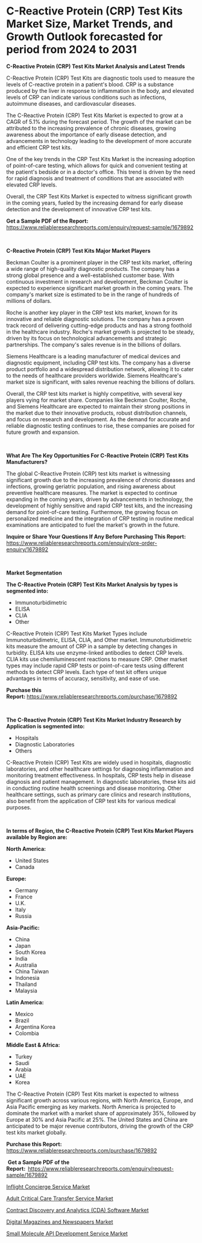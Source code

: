 <p><h1>C-Reactive Protein (CRP) Test Kits Market Size, Market Trends, and Growth Outlook forecasted for period from 2024 to 2031</h1></p><p><strong>C-Reactive Protein (CRP) Test Kits Market Analysis and Latest Trends</strong></p>
<p><p>C-Reactive Protein (CRP) Test Kits are diagnostic tools used to measure the levels of C-reactive protein in a patient's blood. CRP is a substance produced by the liver in response to inflammation in the body, and elevated levels of CRP can indicate various conditions such as infections, autoimmune diseases, and cardiovascular diseases. </p><p>The C-Reactive Protein (CRP) Test Kits Market is expected to grow at a CAGR of 5.1% during the forecast period. The growth of the market can be attributed to the increasing prevalence of chronic diseases, growing awareness about the importance of early disease detection, and advancements in technology leading to the development of more accurate and efficient CRP test kits.</p><p>One of the key trends in the CRP Test Kits Market is the increasing adoption of point-of-care testing, which allows for quick and convenient testing at the patient's bedside or in a doctor's office. This trend is driven by the need for rapid diagnosis and treatment of conditions that are associated with elevated CRP levels.</p><p>Overall, the CRP Test Kits Market is expected to witness significant growth in the coming years, fueled by the increasing demand for early disease detection and the development of innovative CRP test kits.</p></p>
<p><strong>Get a Sample PDF of the Report:&nbsp;</strong> <a href="https://www.reliableresearchreports.com/enquiry/request-sample/1679892">https://www.reliableresearchreports.com/enquiry/request-sample/1679892</a></p>
<p>&nbsp;</p>
<p><strong>C-Reactive Protein (CRP) Test Kits Major Market Players</strong></p>
<p><p>Beckman Coulter is a prominent player in the CRP test kits market, offering a wide range of high-quality diagnostic products. The company has a strong global presence and a well-established customer base. With continuous investment in research and development, Beckman Coulter is expected to experience significant market growth in the coming years. The company's market size is estimated to be in the range of hundreds of millions of dollars.</p><p>Roche is another key player in the CRP test kits market, known for its innovative and reliable diagnostic solutions. The company has a proven track record of delivering cutting-edge products and has a strong foothold in the healthcare industry. Roche's market growth is projected to be steady, driven by its focus on technological advancements and strategic partnerships. The company's sales revenue is in the billions of dollars.</p><p>Siemens Healthcare is a leading manufacturer of medical devices and diagnostic equipment, including CRP test kits. The company has a diverse product portfolio and a widespread distribution network, allowing it to cater to the needs of healthcare providers worldwide. Siemens Healthcare's market size is significant, with sales revenue reaching the billions of dollars.</p><p>Overall, the CRP test kits market is highly competitive, with several key players vying for market share. Companies like Beckman Coulter, Roche, and Siemens Healthcare are expected to maintain their strong positions in the market due to their innovative products, robust distribution channels, and focus on research and development. As the demand for accurate and reliable diagnostic testing continues to rise, these companies are poised for future growth and expansion.</p></p>
<p>&nbsp;</p>
<p><strong>What Are The Key Opportunities For C-Reactive Protein (CRP) Test Kits Manufacturers?</strong></p>
<p><p>The global C-Reactive Protein (CRP) test kits market is witnessing significant growth due to the increasing prevalence of chronic diseases and infections, growing geriatric population, and rising awareness about preventive healthcare measures. The market is expected to continue expanding in the coming years, driven by advancements in technology, the development of highly sensitive and rapid CRP test kits, and the increasing demand for point-of-care testing. Furthermore, the growing focus on personalized medicine and the integration of CRP testing in routine medical examinations are anticipated to fuel the market's growth in the future.</p></p>
<p><strong>Inquire or Share Your Questions If Any Before Purchasing This Report:</strong> <a href="https://www.reliableresearchreports.com/enquiry/pre-order-enquiry/1679892">https://www.reliableresearchreports.com/enquiry/pre-order-enquiry/1679892</a></p>
<p>&nbsp;</p>
<p><strong>Market Segmentation</strong></p>
<p><strong>The C-Reactive Protein (CRP) Test Kits Market Analysis by types is segmented into:</strong></p>
<p><ul><li>Immunoturbidimetric</li><li>ELISA</li><li>CLIA</li><li>Other</li></ul></p>
<p><p>C-Reactive Protein (CRP) Test Kits Market Types include Immunoturbidimetric, ELISA, CLIA, and Other market. Immunoturbidimetric kits measure the amount of CRP in a sample by detecting changes in turbidity. ELISA kits use enzyme-linked antibodies to detect CRP levels. CLIA kits use chemiluminescent reactions to measure CRP. Other market types may include rapid CRP tests or point-of-care tests using different methods to detect CRP levels. Each type of test kit offers unique advantages in terms of accuracy, sensitivity, and ease of use.</p></p>
<p><strong>Purchase this Report:&nbsp;</strong><a href="https://www.reliableresearchreports.com/purchase/1679892">https://www.reliableresearchreports.com/purchase/1679892</a></p>
<p>&nbsp;</p>
<p><strong>The C-Reactive Protein (CRP) Test Kits Market Industry Research by Application is segmented into:</strong></p>
<p><ul><li>Hospitals</li><li>Diagnostic Laboratories</li><li>Others</li></ul></p>
<p><p>C-Reactive Protein (CRP) Test Kits are widely used in hospitals, diagnostic laboratories, and other healthcare settings for diagnosing inflammation and monitoring treatment effectiveness. In hospitals, CRP tests help in disease diagnosis and patient management. In diagnostic laboratories, these kits aid in conducting routine health screenings and disease monitoring. Other healthcare settings, such as primary care clinics and research institutions, also benefit from the application of CRP test kits for various medical purposes.</p></p>
<p>&nbsp;</p>
<p><strong>In terms of Region, the C-Reactive Protein (CRP) Test Kits Market Players available by Region are:</strong></p>
<p>
    <p> <strong> North America: </strong>
        <ul>
            <li>United States</li>
            <li>Canada</li>
        </ul>
        </p> 
    <p> <strong> Europe: </strong>
        <ul>
            <li>Germany</li>
            <li>France</li>
            <li>U.K.</li>
            <li>Italy</li>
            <li>Russia</li>
        </ul>
        </p> 
    <p> <strong> Asia-Pacific: </strong>
        <ul>
            <li>China</li>
            <li>Japan</li>
            <li>South Korea</li>
            <li>India</li>
            <li>Australia</li>
            <li>China Taiwan</li>
            <li>Indonesia</li>
            <li>Thailand</li>
            <li>Malaysia</li>
        </ul>
        </p> 
    <p> <strong> Latin America: </strong>
        <ul>
            <li>Mexico</li>
            <li>Brazil</li>
            <li>Argentina Korea</li>
            <li>Colombia</li>
        </ul>
        </p> 
    <p> <strong> Middle East & Africa: </strong>
        <ul>
            <li>Turkey</li>
            <li>Saudi</li>
            <li>Arabia</li>
            <li>UAE</li>
            <li>Korea</li>
        </ul>
    </p>
    </p>
<p><p>The C-Reactive Protein (CRP) Test Kits market is expected to witness significant growth across various regions, with North America, Europe, and Asia Pacific emerging as key markets. North America is projected to dominate the market with a market share of approximately 35%, followed by Europe at 30% and Asia Pacific at 25%. The United States and China are anticipated to be major revenue contributors, driving the growth of the CRP test kits market globally.</p></p>
<p><strong>Purchase this Report: </strong><a href="https://www.reliableresearchreports.com/purchase/1679892">https://www.reliableresearchreports.com/purchase/1679892</a></p>
<p>&nbsp;<strong>Get a Sample PDF of the Report:&nbsp;&nbsp;</strong><a href="https://www.reliableresearchreports.com/enquiry/request-sample/1679892">https://www.reliableresearchreports.com/enquiry/request-sample/1679892</a></p>
<p><strong></strong></p>
<p><p><a href="https://medium.com/@jhonwin654/inflight-concierge-service-market-share-evolution-and-market-growth-trends-2024-2031-371b4510fadb">Inflight Concierge Service Market</a></p><p><a href="https://medium.com/@jhonwin654/adult-critical-care-transfer-service-market-exploring-market-share-market-trends-and-future-6cf3a565adeb">Adult Critical Care Transfer Service Market</a></p><p><a href="https://medium.com/@jhonwin654/contract-discovery-and-analytics-cda-software-market-competitive-analysis-market-trends-and-75b4c9f39105">Contract Discovery and Analytics (CDA) Software Market</a></p><p><a href="https://medium.com/@jhonwin654/digital-magazines-and-newspapers-market-competitive-analysis-market-trends-and-forecast-to-2031-e96af62293cb">Digital Magazines and Newspapers Market</a></p><p><a href="https://medium.com/@jhonwin654/small-molecule-api-development-service-market-furnishes-information-on-market-share-market-trends-4f1bd02a9e46">Small Molecule API Development Service Market</a></p></p>